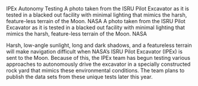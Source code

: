 IPEx Autonomy Testing 
 A photo taken from the ISRU Pilot Excavator as it is tested in a blacked out facility with minimal lighting that mimics the harsh, feature-less terrain of the Moon. NASA A photo taken from the ISRU Pilot Excavator as it is tested in a blacked out facility with minimal lighting that mimics the harsh, feature-less terrain of the Moon. NASA

Harsh, low-angle sunlight, long and dark shadows, and a featureless terrain will make navigation difficult when NASA’s ISRU Pilot Excavator (IPEx) is sent to the Moon. Because of this, the IPEx team has begun testing various approaches to autonomously drive the excavator in a specially constructed rock yard that mimics these environmental conditions. The team plans to publish the data sets from these unique tests later this year.